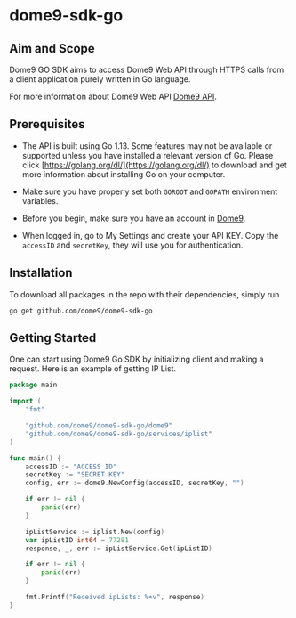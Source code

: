 # dome9-sdk-go

## Aim and Scope
Dome9 GO SDK aims to access Dome9 Web API through HTTPS calls
from a client application purely written in Go language.

For more information about Dome9 Web API [Dome9 API](https://api-v2-docs.dome9.com/).

## Prerequisites
* The API is built using Go 1.13. Some features may not be
available or supported unless you have installed a relevant version of Go.
Please click [https://golang.org/dl/](https://golang.org/dl/) to download and
get more information about installing Go on your computer.
* Make sure you have properly set both `GOROOT` and `GOPATH`
environment variables.

* Before you begin, make sure you have an account in [Dome9](https://secure.dome9.com/).

* When logged in, go to My Settings and create your API KEY. Copy the `accessID` and `secretKey`, they will use you for authentication.

## Installation
To download all packages in the repo with their dependencies, simply run

`go get github.com/dome9/dome9-sdk-go`

## Getting Started
One can start using Dome9 Go SDK by initializing client and making a request. 
Here is an example of getting IP List.

```go
package main

import (
	"fmt"

	"github.com/dome9/dome9-sdk-go/dome9"
	"github.com/dome9/dome9-sdk-go/services/iplist"
)

func main() {
	accessID := "ACCESS ID"
	secretKey := "SECRET KEY"
	config, err := dome9.NewConfig(accessID, secretKey, "")

	if err != nil {
		panic(err)
	}

	ipListService := iplist.New(config)
	var ipListID int64 = 77281
	response, _, err := ipListService.Get(ipListID)

	if err != nil {
		panic(err)
	}

	fmt.Printf("Received ipLists: %+v", response)
}
```
